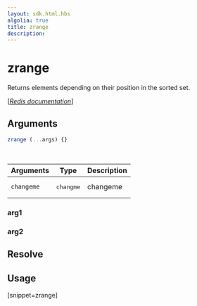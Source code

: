 ```yaml
---
layout: sdk.html.hbs
algolia: true
title: zrange
description:
---
```


# zrange


Returns elements depending on their position in the sorted set.

[[_Redis documentation_]](https://redis.io/commands/zrange)

## Arguments

```js
zrange (...args) {}

```

<br/>

| Arguments    | Type    | Description |
|--------------|---------|-------------|
| ``changeme`` | <pre>changme</pre> | changeme    |

### arg1

### arg2

## Resolve

## Usage

[snippet=zrange]
